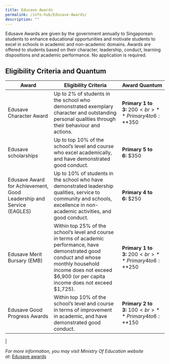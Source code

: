 ```yaml
---
title: Edusave Awards
permalink: /info-hub/Edusave-Awards/
description: ""
---
```

Edusave Awards are given by the government annually to Singaporean students to enhance educational opportunities and motivate students to excel in schools in academic and non-academic domains. Awards are offered to students based on their character, leadership, conduct, learning dispositions and academic performance. No application is required.

Eligibility Criteria and Quantum
--------------------------------

|Award| Eligibility Criteria| Award Quantum|
|-------|--------|---------|
|Edusave Character Award| Up to 2% of students in the school who demonstrated exemplary character and outstanding personal qualities through their behaviour and actions.| **Primary 1 to 3:** $200 <br>**Primary 4 to 6:** $350|
|Edusave scholarships|Up to top 10% of the school’s level and course who excel academically, and have demonstrated good conduct.| **Primary 5 to 6:** $350
| Edusave Award for Achievement, Good Leadership and Service (EAGLES)| Up to 10% of students in the school who have demonstrated leadership qualities, service to community and schools, excellence in non-academic activities, and good conduct. | **Primary 4 to 6:** $250|
| Edusave Merit Bursary (EMB)| Within top 25% of the school’s level and course in terms of academic performance, have demonstrated good conduct and whose monthly household income does not exceed $6,900 (or per capita income does not exceed $1,725). | **Primary 1 to 3:** $200<br>**Primary 4 to 6:** $250|
| Edusave Good Progress Awards| Within top 10% of the school’s level and course in terms of improvement in academic, and have demonstrated good conduct.| **Primary 2 to 3:** $100  <br>**Primary 4 to 6:** $150|
|



_For more information, you may visit Ministry Of Education website at:_ [Edusave awards](https://www.moe.gov.sg/financial-matters/awards-scholarships/edusave-awards)